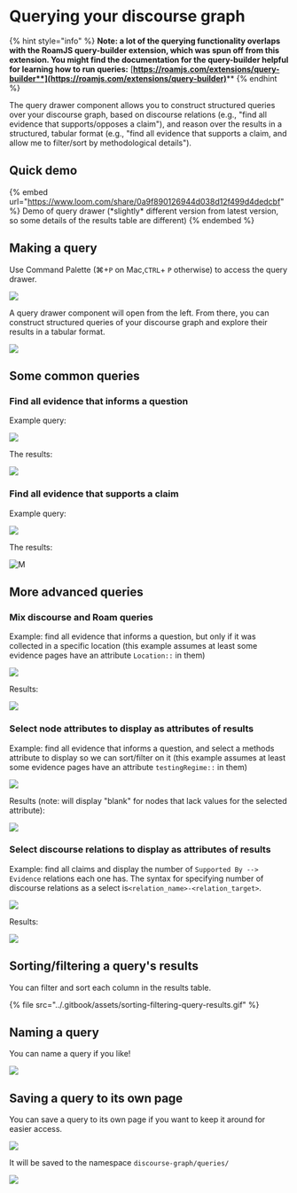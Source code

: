 # Querying your discourse graph

{% hint style="info" %}
**Note: a lot of the querying functionality overlaps with the RoamJS query-builder extension, which was spun off from this extension. You might find the documentation for the query-builder helpful for learning how to run queries:** [**https://roamjs.com/extensions/query-builder**](https://roamjs.com/extensions/query-builder)****
{% endhint %}

The query drawer component allows you to construct structured queries over your discourse graph, based on discourse relations (e.g., "find all evidence that supports/opposes a claim"), and reason over the results in a structured, tabular format (e.g., "find all evidence that supports a claim, and allow me to filter/sort by methodological details").&#x20;

## Quick demo

{% embed url="https://www.loom.com/share/0a9f890126944d038d12f499d4dedcbf" %}
Demo of query drawer (\*slightly\* different version from latest version, so some details of the results table are different)
{% endembed %}

## Making a query

Use Command Palette (⌘+`P` on Mac,`CTRL`+ `P` otherwise) to access the query drawer.

![](<../.gitbook/assets/CleanShot 2022-04-01 at 21.40.17.png>)

A query drawer component will open from the left. From there, you can construct structured queries of your discourse graph and explore their results in a tabular format.

![](<../.gitbook/assets/CleanShot 2022-04-01 at 21.41.02@2x.png>)

## Some common queries

### Find all evidence that informs a question

Example query:

![](<../.gitbook/assets/CleanShot 2022-04-01 at 23.47.35@2x.png>)

The results:

![](<../.gitbook/assets/CleanShot 2022-04-01 at 23.47.58@2x.png>)

### Find all evidence that supports a claim

Example query:

![](<../.gitbook/assets/CleanShot 2022-04-01 at 23.52.11@2x.png>)

The results:

![M](<../.gitbook/assets/CleanShot 2022-04-01 at 23.51.39@2x.png>)

## More advanced queries

### Mix discourse and Roam queries

Example: find all evidence that informs a question, but only if it was collected in a specific location (this example assumes at least some evidence pages have an attribute `Location::` in them)

![](<../.gitbook/assets/CleanShot 2022-04-01 at 23.57.43@2x.png>)

Results:

![](<../.gitbook/assets/CleanShot 2022-04-01 at 23.58.22@2x.png>)

### Select node attributes to display as attributes of results

Example: find all evidence that informs a question, and select a methods attribute to display so we can sort/filter on it (this example assumes at least some evidence pages have an attribute `testingRegime::` in them)

![](<../.gitbook/assets/CleanShot 2022-04-02 at 00.01.04@2x.png>)

Results (note: will display "blank" for nodes that lack values for the selected attribute):

![](<../.gitbook/assets/CleanShot 2022-04-02 at 00.01.22@2x.png>)

### Select discourse relations to display as attributes of results

Example: find all claims and display the number of `Supported By --> Evidence` relations each one has. The syntax for specifying number of discourse relations as a select is`<relation_name>-<relation_target>`.

![](<../.gitbook/assets/CleanShot 2022-04-02 at 00.04.00@2x.png>)

Results:

![](<../.gitbook/assets/CleanShot 2022-04-02 at 00.04.28@2x.png>)

## Sorting/filtering a query's results

You can filter and sort each column in the results table.

{% file src="../.gitbook/assets/sorting-filtering-query-results.gif" %}

## Naming a query

You can name a query if you like!

![](../.gitbook/assets/rename-query.gif)

## Saving a query to its own page

You can save a query to its own page if you want to keep it around for easier access.&#x20;

![](<../.gitbook/assets/CleanShot 2022-04-02 at 00.14.15@2x.png>)

It will be saved to the namespace `discourse-graph/queries/`

![](<../.gitbook/assets/CleanShot 2022-04-02 at 00.16.26@2x.png>)
